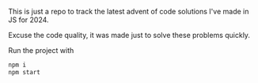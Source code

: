 This is just a repo to track the latest advent of code solutions I've made in JS for 2024.

Excuse the code quality, it was made just to solve these problems quickly.

Run the project with

```bash
npm i
npm start
```
